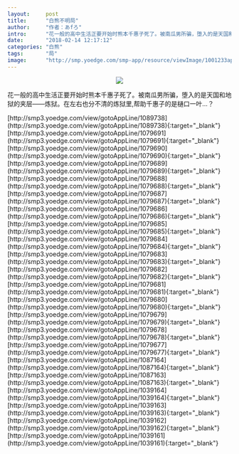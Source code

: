 ```yaml
---
layout:     post
title:      "白熊不明局"
author:     "作者：あfろ"
intro:      "花一般的高中生活正要开始时熊本千惠子死了。被南瓜男所骗，堕入的是天国和地狱的夹层——炼狱。在左右也分不清的炼狱里,帮助千惠子的是樋口一叶…？"
date:       "2018-02-14 12:17:12"
categories: "白熊"
tags:       "局"
image:      "http://smp.yoedge.com/smp-app/resource/viewImage/1001233appline.png"
---
```

<div style="text-align: center">
<p><img src="http://smp.yoedge.com/smp-app/resource/viewImage/1001233appline.png"/></p>
</div>
<p class="post-meta">
<span>花一般的高中生活正要开始时熊本千惠子死了。被南瓜男所骗，堕入的是天国和地狱的夹层——炼狱。在左右也分不清的炼狱里,帮助千惠子的是樋口一叶…？</span>
</p>
[http://smp3.yoedge.com/view/gotoAppLine/1089738](http://smp3.yoedge.com/view/gotoAppLine/1089738){:target="_blank"}
[http://smp3.yoedge.com/view/gotoAppLine/1079691](http://smp3.yoedge.com/view/gotoAppLine/1079691){:target="_blank"}
[http://smp3.yoedge.com/view/gotoAppLine/1079690](http://smp3.yoedge.com/view/gotoAppLine/1079690){:target="_blank"}
[http://smp3.yoedge.com/view/gotoAppLine/1079689](http://smp3.yoedge.com/view/gotoAppLine/1079689){:target="_blank"}
[http://smp3.yoedge.com/view/gotoAppLine/1079688](http://smp3.yoedge.com/view/gotoAppLine/1079688){:target="_blank"}
[http://smp3.yoedge.com/view/gotoAppLine/1079687](http://smp3.yoedge.com/view/gotoAppLine/1079687){:target="_blank"}
[http://smp3.yoedge.com/view/gotoAppLine/1079686](http://smp3.yoedge.com/view/gotoAppLine/1079686){:target="_blank"}
[http://smp3.yoedge.com/view/gotoAppLine/1079685](http://smp3.yoedge.com/view/gotoAppLine/1079685){:target="_blank"}
[http://smp3.yoedge.com/view/gotoAppLine/1079684](http://smp3.yoedge.com/view/gotoAppLine/1079684){:target="_blank"}
[http://smp3.yoedge.com/view/gotoAppLine/1079683](http://smp3.yoedge.com/view/gotoAppLine/1079683){:target="_blank"}
[http://smp3.yoedge.com/view/gotoAppLine/1079682](http://smp3.yoedge.com/view/gotoAppLine/1079682){:target="_blank"}
[http://smp3.yoedge.com/view/gotoAppLine/1079681](http://smp3.yoedge.com/view/gotoAppLine/1079681){:target="_blank"}
[http://smp3.yoedge.com/view/gotoAppLine/1079680](http://smp3.yoedge.com/view/gotoAppLine/1079680){:target="_blank"}
[http://smp3.yoedge.com/view/gotoAppLine/1079679](http://smp3.yoedge.com/view/gotoAppLine/1079679){:target="_blank"}
[http://smp3.yoedge.com/view/gotoAppLine/1079678](http://smp3.yoedge.com/view/gotoAppLine/1079678){:target="_blank"}
[http://smp3.yoedge.com/view/gotoAppLine/1079677](http://smp3.yoedge.com/view/gotoAppLine/1079677){:target="_blank"}
[http://smp3.yoedge.com/view/gotoAppLine/1087164](http://smp3.yoedge.com/view/gotoAppLine/1087164){:target="_blank"}
[http://smp3.yoedge.com/view/gotoAppLine/1087163](http://smp3.yoedge.com/view/gotoAppLine/1087163){:target="_blank"}
[http://smp3.yoedge.com/view/gotoAppLine/1039164](http://smp3.yoedge.com/view/gotoAppLine/1039164){:target="_blank"}
[http://smp3.yoedge.com/view/gotoAppLine/1039163](http://smp3.yoedge.com/view/gotoAppLine/1039163){:target="_blank"}
[http://smp3.yoedge.com/view/gotoAppLine/1039162](http://smp3.yoedge.com/view/gotoAppLine/1039162){:target="_blank"}
[http://smp3.yoedge.com/view/gotoAppLine/1039161](http://smp3.yoedge.com/view/gotoAppLine/1039161){:target="_blank"}


